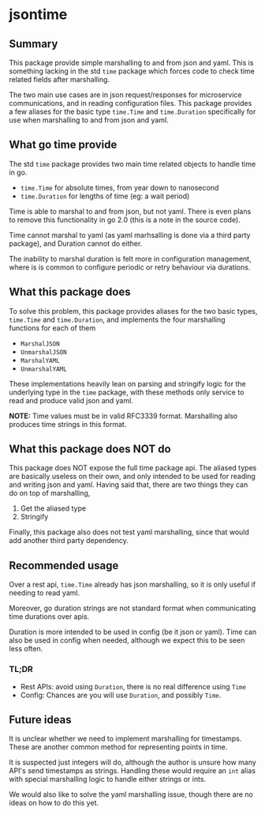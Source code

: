 # jsontime

## Summary

This package provide simple marshalling to and from json and yaml. This is
something lacking in the std `time` package which forces code to check time
related fields after marshalling.

The two main use cases are in json request/responses for microservice
communications, and in reading configuration files. This package provides a
few aliases for the basic type `time.Time` and `time.Duration` specifically
for use when marshalling to and from json and yaml.

## What go time provide

The std `time` package provides two main time related objects to handle time
in go.

* `time.Time` for absolute times, from year down to nanosecond
* `time.Duration` for lengths of time (eg: a wait period)

Time is able to marshal to and from json, but not yaml. There is even plans to
remove this functionality in go 2.0 (this is a note in the source code).

Time cannot marshal to yaml (as yaml marhsalling is done via a third party
package), and Duration cannot do either.

The inability to marshal duration is felt more in configuration management,
where is is common to configure periodic or retry behaviour via durations.

## What this package does

To solve this problem, this package provides aliases for the two basic types,
`time.Time` and `time.Duration`, and implements the four marshalling functions
for each of them

* `MarshalJSON`
* `UnmarshalJSON`
* `MarshalYAML`
* `UnmarshalYAML`

These implementations heavily lean on parsing and stringify logic for the
underlying type in the `time` package, with these methods only service to
read and produce valid json and yaml.

**NOTE:** Time values must be in valid RFC3339 format. Marshalling also
produces time strings in this format.

## What this package does NOT do

This package does NOT expose the full time package api. The aliased types are
basically useless on their own, and only intended to be used for reading and
writing json and yaml. Having said that, there are two things they can do on
top of marshalling,

1. Get the aliased type
2. Stringify

Finally, this package also does not test yaml marshalling, since that would add
another third party dependency.

## Recommended usage

Over a rest api, `time.Time` already has json marshalling, so it is only useful
if needing to read yaml.

Moreover, go duration strings are not standard format when communicating time
durations over apis.

Duration is more intended to be used in config (be it json or yaml). Time can
also be used in config when needed, although we expect this to be seen less
often.

### TL;DR

* Rest APIs: avoid using `Duration`, there is no real difference using `Time`
* Config: Chances are you will use `Duration`, and possibly `Time`.

## Future ideas

It is unclear whether we need to implement marshalling for timestamps. These
are another common method for representing points in time.

It is suspected just integers will do, although the author is unsure how many
API's send timestamps as strings. Handling these would require an `int` alias
with special marshalling logic to handle either strings or ints.

We would also like to solve the yaml marshalling issue, though there are no
ideas on how to do this yet.

